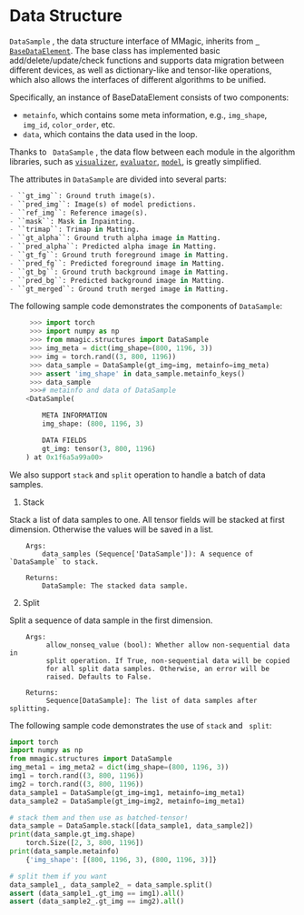 



# Data Structure

`DataSample` , the data structure interface of MMagic, inherits from [` BaseDataElement`](https://mmengine.readthedocs.io/en/latest/advanced_tutorials/data_element.html). The base class has implemented basic add/delete/update/check functions and supports data migration between different devices, as well as dictionary-like and tensor-like operations, which also allows the interfaces of different algorithms to be unified.

 Specifically, an instance of BaseDataElement consists of two components: 

  - ``metainfo``, which contains some meta information,
    e.g., `img_shape`, `img_id`, `color_order`, etc.
  - ``data``, which contains the data used in the loop.

Thanks to ` DataSample` , the data flow between each module in the algorithm libraries, such as [`visualizer`](https://mmagic.readthedocs.io/en/latest/user_guides/visualization.html), [`evaluator`](https://mmagic.readthedocs.io/en/latest/advanced_guides/evaluator.html), [`model`](https://mmagic.readthedocs.io/en/latest/howto/models.html), is greatly simplified.



The attributes in ``DataSample`` are divided into several parts:

```python
- ``gt_img``: Ground truth image(s).
- ``pred_img``: Image(s) of model predictions.
- ``ref_img``: Reference image(s).
- ``mask``: Mask in Inpainting.
- ``trimap``: Trimap in Matting.
- ``gt_alpha``: Ground truth alpha image in Matting.
- ``pred_alpha``: Predicted alpha image in Matting.
- ``gt_fg``: Ground truth foreground image in Matting.
- ``pred_fg``: Predicted foreground image in Matting.
- ``gt_bg``: Ground truth background image in Matting.
- ``pred_bg``: Predicted background image in Matting.
- ``gt_merged``: Ground truth merged image in Matting.
```

The following sample code demonstrates the components of `DataSample`:


```python
     >>> import torch
     >>> import numpy as np
     >>> from mmagic.structures import DataSample
     >>> img_meta = dict(img_shape=(800, 1196, 3))
     >>> img = torch.rand((3, 800, 1196))
     >>> data_sample = DataSample(gt_img=img, metainfo=img_meta)
     >>> assert 'img_shape' in data_sample.metainfo_keys()
     >>> data_sample
	 >>># metainfo and data of DataSample         
    <DataSample(

        META INFORMATION
        img_shape: (800, 1196, 3)

        DATA FIELDS
        gt_img: tensor(3, 800, 1196)
    ) at 0x1f6a5a99a00>
```

  We also support `stack` and `split` operation to handle a batch of data samples.

1. Stack

Stack a list of data samples to one. All tensor fields will be stacked at first dimension. Otherwise the values will be saved in a list.

        Args:
            data_samples (Sequence['DataSample']): A sequence of `DataSample` to stack.
    
        Returns:
            DataSample: The stacked data sample.

2. Split

Split a sequence of data sample in the first dimension.

```
	Args:
         allow_nonseq_value (bool): Whether allow non-sequential data in
         split operation. If True, non-sequential data will be copied
         for all split data samples. Otherwise, an error will be
         raised. Defaults to False.

    Returns:
         Sequence[DataSample]: The list of data samples after splitting.
```

The following sample code demonstrates the use of `stack` and ` split`:

```py
import torch
import numpy as np
from mmagic.structures import DataSample
img_meta1 = img_meta2 = dict(img_shape=(800, 1196, 3))
img1 = torch.rand((3, 800, 1196))
img2 = torch.rand((3, 800, 1196))
data_sample1 = DataSample(gt_img=img1, metainfo=img_meta1)
data_sample2 = DataSample(gt_img=img2, metainfo=img_meta1)
```

```py
# stack them and then use as batched-tensor!
data_sample = DataSample.stack([data_sample1, data_sample2])
print(data_sample.gt_img.shape)
    torch.Size([2, 3, 800, 1196])
print(data_sample.metainfo)
    {'img_shape': [(800, 1196, 3), (800, 1196, 3)]}

# split them if you want
data_sample1_, data_sample2_ = data_sample.split()
assert (data_sample1_.gt_img == img1).all()
assert (data_sample2_.gt_img == img2).all()
```